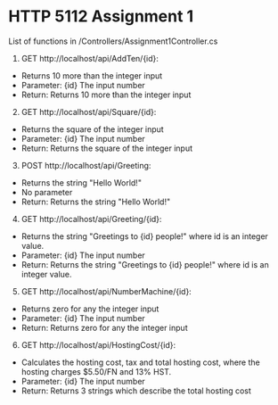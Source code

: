 ﻿# HTTP 5112 Assignment 1

List of functions in /Controllers/Assignment1Controller.cs

1. GET http://localhost/api/AddTen/{id}:
- Returns 10 more than the integer input
- Parameter: {id} The input number
- Return: Returns 10 more than the integer input

2. GET http://localhost/api/Square/{id}:
- Returns the square of the integer input
- Parameter: {id} The input number
- Return: Returns the square of the integer input

3. POST http://localhost/api/Greeting:
- Returns the string "Hello World!"
- No parameter
- Return: Returns the string "Hello World!"

4. GET http://localhost/api/Greeting/{id}:
- Returns the string "Greetings to {id} people!" where id is an integer value.
- Parameter: {id} The input number
- Return: Returns the string "Greetings to {id} people!" where id is an integer value.

5. GET http://localhost/api/NumberMachine/{id}:
- Returns zero for any the integer input
- Parameter: {id} The input number
- Return: Returns zero for any the integer input

6. GET http://localhost/api/HostingCost/{id}:
- Calculates the hosting cost, tax and total hosting cost, where the hosting charges $5.50/FN and 13% HST.
- Parameter: {id} The input number
- Return: Returns 3 strings which describe the total hosting cost
